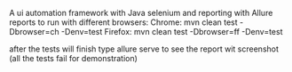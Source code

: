 A ui automation framework with Java selenium and reporting with Allure reports 
to run with different browsers:
Chrome: mvn clean test -Dbrowser=ch -Denv=test
Firefox: mvn clean test -Dbrowser=ff -Denv=test

after the tests will finish type allure serve to see the report wit screenshot (all the tests fail for demonstration)
